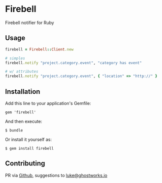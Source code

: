 # Firebell

Firebell notifier for Ruby

## Usage

```ruby
firebell = Firebell::Client.new

# simples
firebell.notify "project.category.event", "category has event"

# w/ attributes
firebell.notify "project.category.event", { "location" => "http://" }
```

## Installation

Add this line to your application's Gemfile:

    gem 'firebell'

And then execute:

    $ bundle

Or install it yourself as:

    $ gem install firebell

## Contributing

PR via [Github](https://github.com/ghostworks/firebell), suggestions to luke@ghostworks.io
